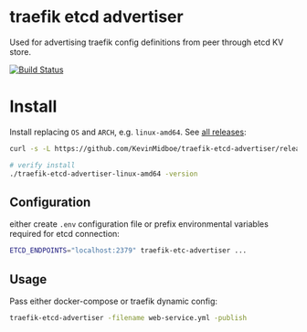 # traefik etcd advertiser

Used for advertising traefik config definitions from peer through etcd KV store.

[![Build Status](https://drone.schleppe.cloud/api/badges/KevinMidboe/traefik-etcd-advertiser/status.svg)](https://drone.schleppe.cloud/KevinMidboe/traefik-etcd-advertiser)

# Install

Install replacing `OS` and `ARCH`, e.g. `linux-amd64`. See [all releases](https://github.com/KevinMidboe/traefik-etcd-advertiser/releases/latest):

```bash
curl -s -L https://github.com/KevinMidboe/traefik-etcd-advertiser/releases/latest/download/traefik-etcd-advertiser-OS-ARCH.tar | tar xvz

# verify install
./traefik-etcd-advertiser-linux-amd64 -version
```

## Configuration

either create `.env` configuration file or prefix environmental variables required for etcd connection:

```bash
ETCD_ENDPOINTS="localhost:2379" traefik-etc-advertiser ...
```

## Usage

Pass either docker-compose or traefik dynamic config:

```bash
traefik-etcd-advertiser -filename web-service.yml -publish
```

